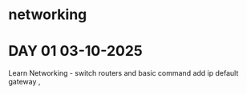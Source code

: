 # networking
# DAY 01 03-10-2025
Learn Networking - switch routers and basic command add ip default gateway , 
